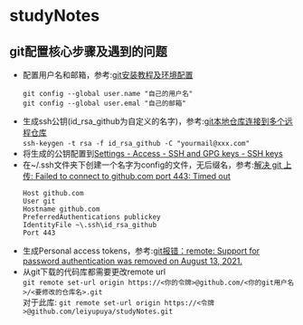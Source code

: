 # studyNotes


## git配置核心步骤及遇到的问题
- 配置用户名和邮箱，参考:[git安装教程及环境配置](https://www.cnblogs.com/qkq505/p/15316884.html)  
  ```
  git config --global user.name "自己的用户名"
  git config --global user.emal "自己的邮箱"
  ```
- 生成ssh公钥(id_rsa_github为自定义的名字)，参考:[git本地仓库连接到多个远程仓库](https://www.cnblogs.com/tgkjy/p/15184043.html)  
  `ssh-keygen -t rsa -f id_rsa_github -C "yourmail@xxx.com"`
- 将生成的公钥配置到[Settings - Access - SSH and GPG keys - SSH keys](https://github.com/settings/keys)  
- 在~/.ssh文件夹下创建一个名字为config的文件，无后缀名，参考:[解决 git 上传:  Failed to connect to github.com port 443: Timed out](https://www.cnblogs.com/greentomlee/p/14613993.html)  
  ```
  Host github.com
  User git
  Hostname github.com
  PreferredAuthentications publickey
  IdentityFile ~\.ssh\id_rsa_github
  Port 443
  ```
- 生成Personal access tokens，参考:[git报错：remote: Support for password authentication was removed on August 13, 2021.](https://www.cnblogs.com/yutian-blogs/p/15548819.html)
- 从git下载的代码库都需要更改remote url  
  `git remote set-url origin https://<你的令牌>@github.com/<你的git用户名>/<要修改的仓库名>.git`  
  对于此库: `git remote set-url origin https://<令牌>@github.com/leiyupuya/studyNotes.git`